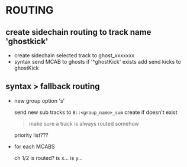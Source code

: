 # ROUTING

## create sidechain routing to track name 'ghostkick'

- create sidechain selected track to ghost_xxxxxxx
- syntax send MCAB to ghosts
  if '^ghostKick' exists
  add send kicks to ghostKick

## syntax > fallback routing

- new group option 's'

  send new sub tracks to `B::<group_name>_sum`
  create if doesn't exist

  > make sure a track is always routed somehow

  priority list???

- for each MCABS

  ch 1/2 is routed?
  is x...
  is y...
